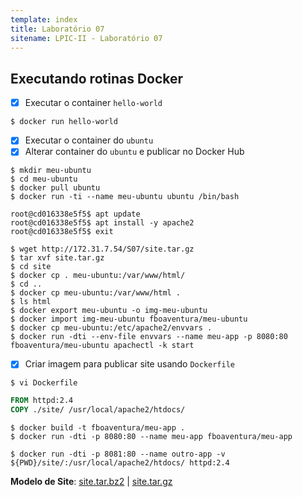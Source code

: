 ```yaml
---
template: index
title: Laboratório 07
sitename: LPIC-II - Laboratório 07
---
```


## Executando rotinas Docker 

* [X] Executar o container `hello-world`

```shell
$ docker run hello-world
```

* [X] Executar o container do `ubuntu`
* [X] Alterar container do `ubuntu` e publicar no Docker Hub 

```shell
$ mkdir meu-ubuntu
$ cd meu-ubuntu
$ docker pull ubuntu
$ docker run -ti --name meu-ubuntu ubuntu /bin/bash
```

```shell
root@cd016338e5f5$ apt update
root@cd016338e5f5$ apt install -y apache2
root@cd016338e5f5$ exit
```

```shell
$ wget http://172.31.7.54/S07/site.tar.gz
$ tar xvf site.tar.gz
$ cd site
$ docker cp . meu-ubuntu:/var/www/html/
$ cd ..
$ docker cp meu-ubuntu:/var/www/html .
$ ls html
$ docker export meu-ubuntu -o img-meu-ubuntu
$ docker import img-meu-ubuntu fboaventura/meu-ubuntu
$ docker cp meu-ubuntu:/etc/apache2/envvars .
$ docker run -dti --env-file envvars --name meu-app -p 8080:80 fboaventura/meu-ubuntu apachectl -k start
```

* [X] Criar imagem para publicar site usando `Dockerfile`

```shell
$ vi Dockerfile
```

```dockerfile
FROM httpd:2.4
COPY ./site/ /usr/local/apache2/htdocs/
```

```shell
$ docker build -t fboaventura/meu-app .
$ docker run -dti -p 8080:80 --name meu-app fboaventura/meu-app
```

```shell
$ docker run -dti -p 8081:80 --name outro-app -v ${PWD}/site/:/usr/local/apache2/htdocs/ httpd:2.4
```

**Modelo de Site**: [site.tar.bz2](site.tar.bz2) | [site.tar.gz](site.tar.gz)
